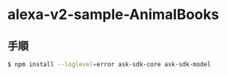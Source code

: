 # alexa-v2-sample-AnimalBooks

## 手順

```bash
$ npm install --loglevel=error ask-sdk-core ask-sdk-model
```